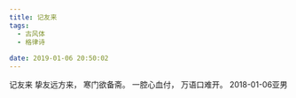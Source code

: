 ```yaml
---
title: 记友来
tags:
  - 古风体
  - 格律诗
 
date: 2019-01-06 20:50:02
---
```

记友来
挚友远方来，
寒门欲备斋。
一腔心血付，
万语口难开。
2018-01-06亚男
